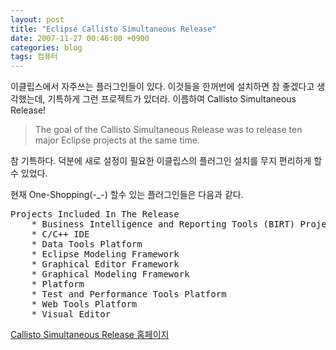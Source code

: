 ```yaml
---
layout: post
title: "Eclipse Callisto Simultaneous Release"
date: 2007-11-27 00:46:00 +0900
categories: blog
tags: 컴퓨터
---
```


이클립스에서 자주쓰는 플러그인들이 있다. 이것들을 한꺼번에 설치하면 참 좋겠다고 생각했는데, 기특하게 그런 프로젝트가 있더라. 이름하여 Callisto Simultaneous Release!

> The goal of the Callisto Simultaneous Release was to release ten major Eclipse projects at the same time.

참 기특하다. 덕분에 새로 설정이 필요한 이클립스의 플러그인 설치를 무지 편리하게 할 수 있었다.

현재 One-Shopping(-_-) 할수 있는 플러그인들은 다음과 같다.

<div class="panel">
<pre>
Projects Included In The Release
    * Business Intelligence and Reporting Tools (BIRT) Project
    * C/C++ IDE
    * Data Tools Platform
    * Eclipse Modeling Framework
    * Graphical Editor Framework
    * Graphical Modeling Framework
    * Platform
    * Test and Performance Tools Platform
    * Web Tools Platform
    * Visual Editor
</pre>
</div>

[Callisto Simultaneous Release 홈페이지](http://www.eclipse.org/projects/callisto.php)

